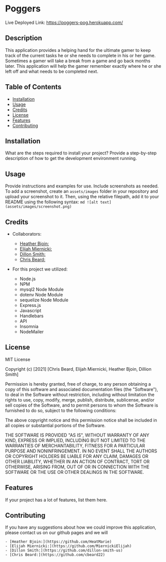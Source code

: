 # Poggers

Live Deployed Link: https://poggers-pog.herokuapp.com/

## Description

This application provides a helping hand for the ultimate gamer to keep track of the current tasks he or she needs to complete in his or her game. Sometimes a gamer will take a break from a game and go back months later. This application will help the gamer remember exactly where he or she left off and what needs to be completed next. 

## Table of Contents

- [Installation](#installation)
- [Usage](#usage)
- [Credits](#credits)
- [License](#license)
- [Features](#features)
- [Contributing](#contributing)

## Installation

What are the steps required to install your project? Provide a step-by-step description of how to get the development environment running.

## Usage

Provide instructions and examples for use. Include screenshots as needed.
To add a screenshot, create an `assets/images` folder in your repository and upload your screenshot to it. Then, using the relative filepath, add it to your README using the following syntax:
    ```md
    ![alt text](assets/images/screenshot.png)
    ```
## Credits

- Collaborators:
  - [Heather Bjoin:](https://github.com/HeatMarie)
  - [Elijah Miernicki:](https://github.com/MiernickiElijah)
  - [Dillon Smith:](https://github.com/dillon-smith-us)
  - [Chris Beard:](https://github.com/cbeard22)
  
- For this project we utilized:
    - Node.js
    - NPM
    - mysql2 Node Module
    - dotenv Node Module
    - sequelize Node Module
    - Express.js
    - Javascript
    - Handlebars
    - API
    - Insomnia
    - NodeMailer

## License

MIT License

Copyright (c) [2021] [Chris Beard, Elijah Miernicki, Heather Bjoin, Dillion Smith]

Permission is hereby granted, free of charge, to any person obtaining a copy of this software and associated documentation files (the "Software"), to deal in the Software without restriction, including without limitation the rights to use, copy, modify, merge, publish, distribute, sublicense, and/or sell copies of the Software, and to permit persons to whom the Software is furnished to do so, subject to the following conditions:

The above copyright notice and this permission notice shall be included in all copies or substantial portions of the Software.

THE SOFTWARE IS PROVIDED "AS IS", WITHOUT WARRANTY OF ANY KIND, EXPRESS OR IMPLIED, INCLUDING BUT NOT LIMITED TO THE WARRANTIES OF MERCHANTABILITY, FITNESS FOR A PARTICULAR PURPOSE AND NONINFRINGEMENT. IN NO EVENT SHALL THE AUTHORS OR COPYRIGHT HOLDERS BE LIABLE FOR ANY CLAIM, DAMAGES OR OTHER LIABILITY, WHETHER IN AN ACTION OF CONTRACT, TORT OR OTHERWISE, ARISING FROM, OUT OF OR IN CONNECTION WITH THE SOFTWARE OR THE USE OR OTHER DEALINGS IN THE SOFTWARE.

## Features

If your project has a lot of features, list them here.

## Contributing

If you have any suggestions about how we could improve this application, please contact us on our github pages and we will

    - [Heather Bjoin:](https://github.com/HeatMarie)
    - [Elijah Miernicki:](https://github.com/MiernickiElijah)
    - [Dillon Smith:](https://github.com/dillon-smith-us)
    - [Chris Beard:](https://github.com/cbeard22)

